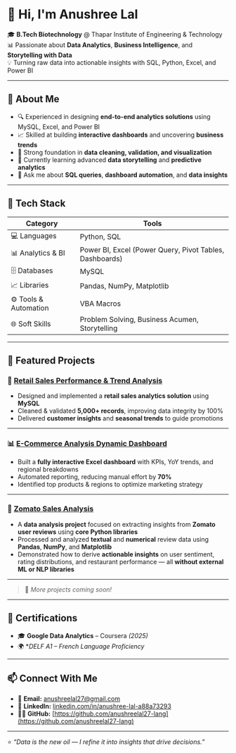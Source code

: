 # 👋 Hi, I'm Anushree Lal  

🎓 **B.Tech Biotechnology** @ Thapar Institute of Engineering & Technology  
📊 Passionate about **Data Analytics**, **Business Intelligence**, and **Storytelling with Data**  
💡 Turning raw data into actionable insights with SQL, Python, Excel, and Power BI  

---

## 🚀 About Me  

- 🔍 Experienced in designing **end-to-end analytics solutions** using MySQL, Excel, and Power BI  
- 📈 Skilled at building **interactive dashboards** and uncovering **business trends**  
- 🧠 Strong foundation in **data cleaning, validation, and visualization**  
- 🌱 Currently learning advanced **data storytelling** and **predictive analytics**  
- 💬 Ask me about **SQL queries**, **dashboard automation**, and **data insights**  

---

## 🧰 Tech Stack  

| Category | Tools |
|----------|-------|
| 💻 Languages | Python, SQL |
| 📊 Analytics & BI | Power BI, Excel (Power Query, Pivot Tables, Dashboards) |
| 🗄️ Databases | MySQL |
| 📈 Libraries | Pandas, NumPy, Matplotlib |
| ⚙️ Tools & Automation | VBA Macros |
| 🌐 Soft Skills | Problem Solving, Business Acumen, Storytelling |

---

## 📂 Featured Projects  

### 🧾 [Retail Sales Performance & Trend Analysis](#)
- Designed and implemented a **retail sales analytics solution** using **MySQL**  
- Cleaned & validated **5,000+ records**, improving data integrity by 100%  
- Delivered **customer insights** and **seasonal trends** to guide promotions  

---

### 📊 [E-Commerce Analysis Dynamic Dashboard](#)
- Built a **fully interactive Excel dashboard** with KPIs, YoY trends, and regional breakdowns  
- Automated reporting, reducing manual effort by **70%**  
- Identified top products & regions to optimize marketing strategy  

---

### 🍴 [Zomato Sales Analysis](#)
- A **data analysis project** focused on extracting insights from **Zomato user reviews** using **core Python libraries**  
- Processed and analyzed **textual** and **numerical** review data using **Pandas**, **NumPy**, and **Matplotlib**  
- Demonstrated how to derive **actionable insights** on user sentiment, rating distributions, and restaurant performance — all **without external ML or NLP libraries**  

---

> 🔗 *More projects coming soon!*

---

## 🧠 Certifications  

- 🎓 **Google Data Analytics** – Coursera *(2025)*  
- 🌍 **DELF A1 – French Language Proficiency*  

---

## 📫 Connect With Me  

- 📧 **Email:** [anushreelal27@gmail.com](mailto:anushreelal27@gmail.com)  
- 💼 **LinkedIn:** [linkedin.com/in/anushree-lal-a88a73293](https://www.linkedin.com/in/anushree-lal-a88a73293)  
- 🧑‍💻 **GitHub:** [https://github.com/anushreelal27-lang](https://github.com/anushreelal27-lang)   

---

⭐️ *“Data is the new oil — I refine it into insights that drive decisions.”*
